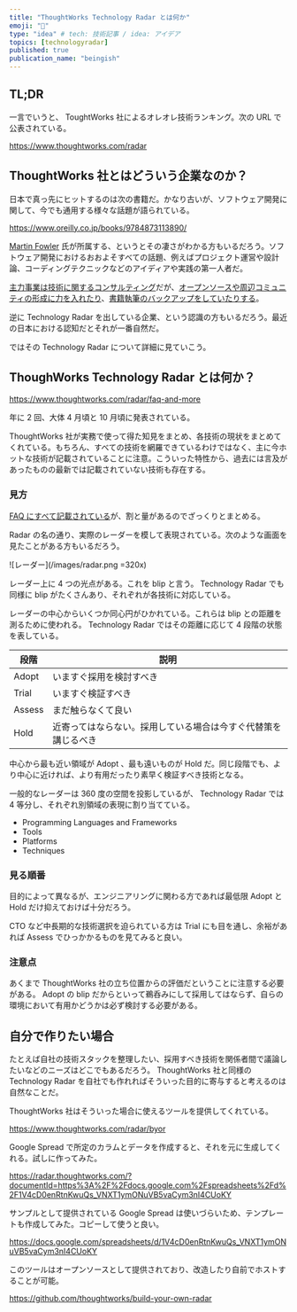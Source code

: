 ```yaml
---
title: "ThoughtWorks Technology Radar とは何か"
emoji: "📡"
type: "idea" # tech: 技術記事 / idea: アイデア
topics: [technologyradar]
published: true
publication_name: "beingish"
---
```


## TL;DR

一言でいうと、 ToughtWorks 社によるオレオレ技術ランキング。次の URL で公表されている。

https://www.thoughtworks.com/radar

## ThoughtWorks 社とはどういう企業なのか？

日本で真っ先にヒットするのは次の書籍だ。かなり古いが、ソフトウェア開発に関して、今でも通用する様々な話題が語られている。

https://www.oreilly.co.jp/books/9784873113890/

[Martin Fowler](https://martinfowler.com/) 氏が所属する、というとその凄さがわかる方もいるだろう。ソフトウェア開発におけるおおよそすべての話題、例えばプロジェクト運営や設計論、コーディングテクニックなどのアイディアや実践の第一人者だ。

[主力事業は技術に関するコンサルティング](https://www.thoughtworks.com/about-us/our-purpose)だが、[オープンソースや周辺コミュニティの形成に力を入れたり](https://www.thoughtworks.com/insights/topic/open-source)、[書籍執筆のバックアップをしていたりする](https://www.thoughtworks.com/insights/books)。

逆に Technology Radar を出している企業、という認識の方もいるだろう。最近の日本における認知だとそれが一番自然だ。

ではその Technology Radar について詳細に見ていこう。

## ThoughWorks Technology Radar とは何か？

https://www.thoughtworks.com/radar/faq-and-more

年に 2 回、大体 4 月頃と 10 月頃に発表されている。

ThoughtWorks 社が実務で使って得た知見をまとめ、各技術の現状をまとめてくれている。もちろん、すべての技術を網羅できているわけではなく、主に今ホットな技術が記載されていることに注意。こういった特性から、過去には言及があったものの最新では記載されていない技術も存在する。

### 見方

[FAQ にすべて記載されている](https://www.thoughtworks.com/radar/faq-and-more)が、割と量があるのでざっくりとまとめる。

Radar の名の通り、実際のレーダーを模して表現されている。次のような画面を見たことがある方もいるだろう。

![レーダー](/images/radar.png =320x)

レーダー上に 4 つの光点がある。これを blip と言う。 Technology Radar でも同様に blip がたくさんあり、それぞれが各技術に対応している。

レーダーの中心からいくつか同心円がひかれている。これらは blip との距離を測るために使われる。 Technology Radar ではその距離に応じて 4 段階の状態を表している。

| 段階   | 説明                                                           |
| ------ | -------------------------------------------------------------- |
| Adopt  | いますぐ採用を検討すべき                                       |
| Trial  | いますぐ検証すべき                                             |
| Assess | まだ触らなくて良い                                             |
| Hold   | 近寄ってはならない。採用している場合は今すぐ代替策を講じるべき |

中心から最も近い領域が Adopt 、最も遠いものが Hold だ。同じ段階でも、より中心に近ければ、より有用だったり素早く検証すべき技術となる。

一般的なレーダーは 360 度の空間を投影しているが、 Technology Radar では 4 等分し、それぞれ別領域の表現に割り当てている。

- Programming Languages and Frameworks
- Tools
- Platforms
- Techniques

### 見る順番

目的によって異なるが、エンジニアリングに関わる方であれば最低限 Adopt と Hold だけ抑えておけば十分だろう。

CTO など中長期的な技術選択を迫られている方は Trial にも目を通し、余裕があれば Assess でひっかかるものを見てみると良い。

### 注意点

あくまで ThoughtWorks 社の立ち位置からの評価だということに注意する必要がある。 Adopt の blip だからといって鵜呑みにして採用してはならず、自らの環境において有用かどうかは必ず検討する必要がある。

## 自分で作りたい場合

たとえば自社の技術スタックを整理したい、採用すべき技術を関係者間で議論したいなどのニーズはどこでもあるだろう。 ThoughtWorks 社と同様の Technology Radar を自社でも作れればそういった目的に寄与すると考えるのは自然なことだ。

ThoughtWorks 社はそういった場合に使えるツールを提供してくれている。

https://www.thoughtworks.com/radar/byor

Google Spread で所定のカラムとデータを作成すると、それを元に生成してくれる。試しに作ってみた。

https://radar.thoughtworks.com/?documentId=https%3A%2F%2Fdocs.google.com%2Fspreadsheets%2Fd%2F1V4cD0enRtnKwuQs_VNXT1ymONuVB5vaCym3nI4CUoKY

サンプルとして提供されている Google Spread は使いづらいため、テンプレートも作成してみた。コピーして使うと良い。

https://docs.google.com/spreadsheets/d/1V4cD0enRtnKwuQs_VNXT1ymONuVB5vaCym3nI4CUoKY

このツールはオープンソースとして提供されており、改造したり自前でホストすることが可能。

https://github.com/thoughtworks/build-your-own-radar
